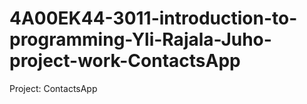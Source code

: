 # 4A00EK44-3011-introduction-to-programming-Yli-Rajala-Juho-project-work-ContactsApp
Project: ContactsApp 
